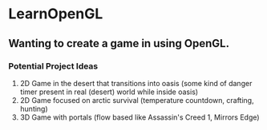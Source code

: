# LearnOpenGL
## Wanting to create a game in using OpenGL. 
### Potential Project Ideas
1. 2D Game in the desert that transitions into oasis (some kind of danger timer present in real (desert) world while inside oasis)
2. 2D Game focused on arctic survival (temperature countdown, crafting, hunting)
3. 3D Game with portals (flow based like Assassin's Creed 1, Mirrors Edge)
